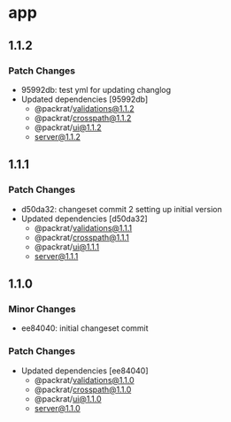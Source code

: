 # app

## 1.1.2

### Patch Changes

- 95992db: test yml for updating changlog
- Updated dependencies [95992db]
  - @packrat/validations@1.1.2
  - @packrat/crosspath@1.1.2
  - @packrat/ui@1.1.2
  - server@1.1.2

## 1.1.1

### Patch Changes

- d50da32: changeset commit 2 setting up initial version
- Updated dependencies [d50da32]
  - @packrat/validations@1.1.1
  - @packrat/crosspath@1.1.1
  - @packrat/ui@1.1.1
  - server@1.1.1

## 1.1.0

### Minor Changes

- ee84040: initial changeset commit

### Patch Changes

- Updated dependencies [ee84040]
  - @packrat/validations@1.1.0
  - @packrat/crosspath@1.1.0
  - @packrat/ui@1.1.0
  - server@1.1.0
